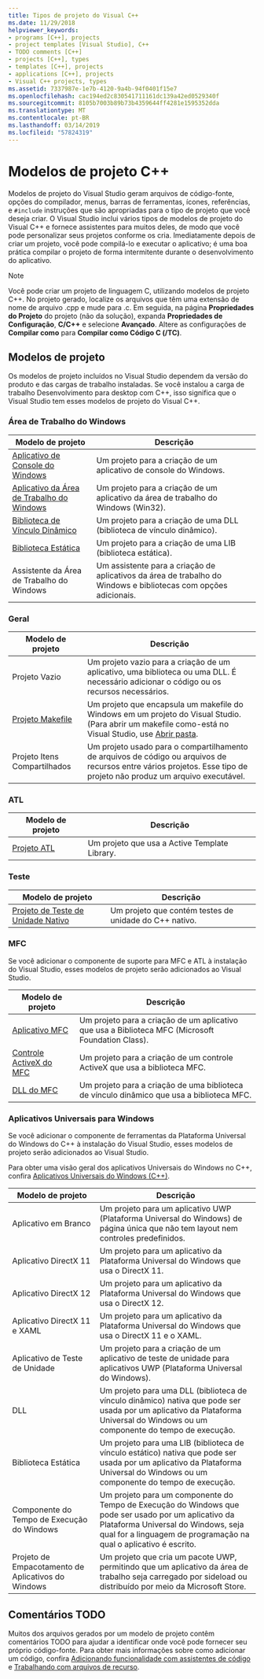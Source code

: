 ```yaml
---
title: Tipos de projeto do Visual C++
ms.date: 11/29/2018
helpviewer_keywords:
- programs [C++], projects
- project templates [Visual Studio], C++
- TODO comments [C++]
- projects [C++], types
- templates [C++], projects
- applications [C++], projects
- Visual C++ projects, types
ms.assetid: 7337987e-1e7b-4120-9a4b-94f0401f15e7
ms.openlocfilehash: cac194ed2c830541711161dc139a42ed0529340f
ms.sourcegitcommit: 8105b7003b89b73b4359644ff4281e1595352dda
ms.translationtype: MT
ms.contentlocale: pt-BR
ms.lasthandoff: 03/14/2019
ms.locfileid: "57824319"
---
```

# <a name="c-project-templates"></a>Modelos de projeto C++

Modelos de projeto do Visual Studio geram arquivos de código-fonte, opções do compilador, menus, barras de ferramentas, ícones, referências, e `#include` instruções que são apropriadas para o tipo de projeto que você deseja criar. O Visual Studio inclui vários tipos de modelos de projeto do Visual C++ e fornece assistentes para muitos deles, de modo que você pode personalizar seus projetos conforme os cria. Imediatamente depois de criar um projeto, você pode compilá-lo e executar o aplicativo; é uma boa prática compilar o projeto de forma intermitente durante o desenvolvimento do aplicativo.

> [!NOTE]
> Você pode criar um projeto de linguagem C, utilizando modelos de projeto C++. No projeto gerado, localize os arquivos que têm uma extensão de nome de arquivo .cpp e mude para .c. Em seguida, na página **Propriedades do Projeto** do projeto (não da solução), expanda **Propriedades de Configuração**, **C/C++** e selecione **Avançado**. Altere as configurações de **Compilar como** para **Compilar como Código C (/TC)**.

## <a name="project-templates"></a>Modelos de projeto

Os modelos de projeto incluídos no Visual Studio dependem da versão do produto e das cargas de trabalho instaladas. Se você instalou a carga de trabalho Desenvolvimento para desktop com C++, isso significa que o Visual Studio tem esses modelos de projeto do Visual C++.

### <a name="windows-desktop"></a>Área de Trabalho do Windows

|Modelo de projeto|Descrição|
|----------------------|-----------------------------|
|[Aplicativo de Console do Windows](../../windows/creating-a-console-application.md)|Um projeto para a criação de um aplicativo de console do Windows.|
|[Aplicativo da Área de Trabalho do Windows](../../windows/walkthrough-creating-windows-desktop-applications-cpp.md)|Um projeto para a criação de um aplicativo da área de trabalho do Windows (Win32).|
|[Biblioteca de Vínculo Dinâmico](../walkthrough-creating-and-using-a-dynamic-link-library-cpp.md)|Um projeto para a criação de uma DLL (biblioteca de vínculo dinâmico).|
|[Biblioteca Estática](../../windows/walkthrough-creating-and-using-a-static-library-cpp.md)|Um projeto para a criação de uma LIB (biblioteca estática).|
|Assistente da Área de Trabalho do Windows|Um assistente para a criação de aplicativos da área de trabalho do Windows e bibliotecas com opções adicionais.|

### <a name="general"></a>Geral

|Modelo de projeto|Descrição|
|----------------------|-----------------------------|
|Projeto Vazio|Um projeto vazio para a criação de um aplicativo, uma biblioteca ou uma DLL. É necessário adicionar o código ou os recursos necessários.|
|[Projeto Makefile](creating-a-makefile-project.md)|Um projeto que encapsula um makefile do Windows em um projeto do Visual Studio. (Para abrir um makefile como-está no Visual Studio, use [Abrir pasta](../open-folder-projects-cpp.md).|
|Projeto Itens Compartilhados|Um projeto usado para o compartilhamento de arquivos de código ou arquivos de recursos entre vários projetos. Esse tipo de projeto não produz um arquivo executável.|

### <a name="atl"></a>ATL

|Modelo de projeto|Descrição|
|----------------------|-----------------------------|
|[Projeto ATL](../../atl/reference/creating-an-atl-project.md)|Um projeto que usa a Active Template Library.|

### <a name="test"></a>Teste

|Modelo de projeto|Descrição|
|----------------------|-----------------------------|
|[Projeto de Teste de Unidade Nativo](/visualstudio/test/writing-unit-tests-for-c-cpp-with-the-microsoft-unit-testing-framework-for-cpp)|Um projeto que contém testes de unidade do C++ nativo.|

### <a name="mfc"></a>MFC

Se você adicionar o componente de suporte para MFC e ATL à instalação do Visual Studio, esses modelos de projeto serão adicionados ao Visual Studio.

|Modelo de projeto|Descrição|
|----------------------|-----------------------------|
|[Aplicativo MFC](../../mfc/reference/creating-an-mfc-application.md)|Um projeto para a criação de um aplicativo que usa a Biblioteca MFC (Microsoft Foundation Class).|
|[Controle ActiveX do MFC](../../mfc/reference/creating-an-mfc-activex-control.md)|Um projeto para a criação de um controle ActiveX que usa a biblioteca MFC.|
|[DLL do MFC](../../mfc/reference/creating-an-mfc-dll-project.md)|Um projeto para a criação de uma biblioteca de vínculo dinâmico que usa a biblioteca MFC.|

### <a name="windows-universal-apps"></a>Aplicativos Universais para Windows

Se você adicionar o componente de ferramentas da Plataforma Universal do Windows do C++ à instalação do Visual Studio, esses modelos de projeto serão adicionados ao Visual Studio.

Para obter uma visão geral dos aplicativos Universais do Windows no C++, confira [Aplicativos Universais do Windows (C++)](../../windows/universal-windows-apps-cpp.md).

|Modelo de projeto|Descrição|
|----------------------|-----------------------------|
|Aplicativo em Branco|Um projeto para um aplicativo UWP (Plataforma Universal do Windows) de página única que não tem layout nem controles predefinidos.|
|Aplicativo DirectX 11|Um projeto para um aplicativo da Plataforma Universal do Windows que usa o DirectX 11.|
|Aplicativo DirectX 12|Um projeto para um aplicativo da Plataforma Universal do Windows que usa o DirectX 12.|
|Aplicativo DirectX 11 e XAML|Um projeto para um aplicativo da Plataforma Universal do Windows que usa o DirectX 11 e o XAML.|
|Aplicativo de Teste de Unidade|Um projeto para a criação de um aplicativo de teste de unidade para aplicativos UWP (Plataforma Universal do Windows).|
|DLL|Um projeto para uma DLL (biblioteca de vínculo dinâmico) nativa que pode ser usada por um aplicativo da Plataforma Universal do Windows ou um componente do tempo de execução.|
|Biblioteca Estática|Um projeto para uma LIB (biblioteca de vínculo estático) nativa que pode ser usada por um aplicativo da Plataforma Universal do Windows ou um componente do tempo de execução.|
|Componente do Tempo de Execução do Windows|Um projeto para um componente do Tempo de Execução do Windows que pode ser usado por um aplicativo da Plataforma Universal do Windows, seja qual for a linguagem de programação na qual o aplicativo é escrito.|
|Projeto de Empacotamento de Aplicativos do Windows|Um projeto que cria um pacote UWP, permitindo que um aplicativo da área de trabalho seja carregado por sideload ou distribuído por meio da Microsoft Store.|

## <a name="todo-comments"></a>Comentários TODO

Muitos dos arquivos gerados por um modelo de projeto contêm comentários TODO para ajudar a identificar onde você pode fornecer seu próprio código-fonte. Para obter mais informações sobre como adicionar um código, confira [Adicionando funcionalidade com assistentes de código](../../ide/adding-functionality-with-code-wizards-cpp.md) e [Trabalhando com arquivos de recurso](../../windows/working-with-resource-files.md).


